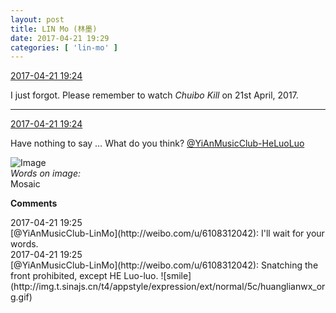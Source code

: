 ```yaml
---
layout: post
title: LIN Mo (林墨)
date: 2017-04-21 19:29
categories: [ 'lin-mo' ]
---
```


<div class="weibo-info">
  <a href="http://weibo.com/6108312042/EFyP038rg">2017-04-21 19:24</a>
</div>

I just forgot. Please remember to watch *Chuibo Kill* on 21st April, 2017.

<!-- more -->

---

<div class="weibo-info">
  <a href="http://weibo.com/6108312042/EFyP038rg">2017-04-21 19:24</a>
</div>

Have nothing to say … What do you think? [@YiAnMusicClub-HeLuoLuo](http://weibo.com/u/6117570574)

![Image](http://wx1.sinaimg.cn/mw690/006FnQZYgy1feuiucctqmj31l0240nmz.jpg)  
*Words on image:*  
Mosaic

**Comments**

<div class="weibo-info">2017-04-21 19:25</div>
[@YiAnMusicClub-LinMo](http://weibo.com/u/6108312042): I'll wait for your words.

<div class="weibo-info">2017-04-21 19:25</div>
[@YiAnMusicClub-LinMo](http://weibo.com/u/6108312042): Snatching the front prohibited, except HE Luo-luo. ![smile](http://img.t.sinajs.cn/t4/appstyle/expression/ext/normal/5c/huanglianwx_org.gif)
